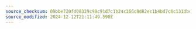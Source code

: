```yaml
---
source_checksum: 09bbe720fd08329c99c91d7c1b24c366c8d82ec1b4bd7c6c131dbe1692cf8e0e
source_modified: 2024-12-12T21:11:49.590Z
---
```


